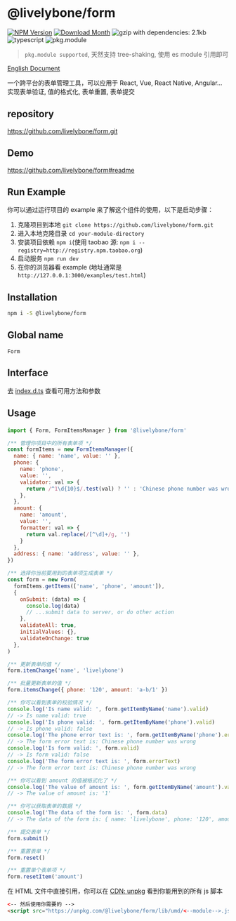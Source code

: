 # @livelybone/form
[![NPM Version](http://img.shields.io/npm/v/@livelybone/form.svg?style=flat-square)](https://www.npmjs.com/package/@livelybone/form)
[![Download Month](http://img.shields.io/npm/dm/@livelybone/form.svg?style=flat-square)](https://www.npmjs.com/package/@livelybone/form)
![gzip with dependencies: 2.1kb](https://img.shields.io/badge/gzip--with--dependencies-2.1kb-brightgreen.svg "gzip with dependencies: 2.1kb")
![typescript](https://img.shields.io/badge/typescript-supported-blue.svg "typescript")
![pkg.module](https://img.shields.io/badge/pkg.module-supported-blue.svg "pkg.module")

> `pkg.module supported`, 天然支持 tree-shaking, 使用 es module 引用即可

[English Document](./README.md)

一个跨平台的表单管理工具，可以应用于 React, Vue, React Native, Angular... 实现表单验证, 值的格式化, 表单重置, 表单提交

## repository
https://github.com/livelybone/form.git

## Demo
https://github.com/livelybone/form#readme

## Run Example
你可以通过运行项目的 example 来了解这个组件的使用，以下是启动步骤：

1. 克隆项目到本地 `git clone https://github.com/livelybone/form.git`
2. 进入本地克隆目录 `cd your-module-directory`
3. 安装项目依赖 `npm i`(使用 taobao 源: `npm i --registry=http://registry.npm.taobao.org`)
4. 启动服务 `npm run dev`
5. 在你的浏览器看 example (地址通常是 `http://127.0.0.1:3000/examples/test.html`)

## Installation
```bash
npm i -S @livelybone/form
```

## Global name
`Form`

## Interface
去 [index.d.ts](./index.d.ts) 查看可用方法和参数

## Usage

#### 
```js
import { Form, FormItemsManager } from '@livelybone/form'

/** 管理你项目中的所有表单项 */
const formItems = new FormItemsManager({
  name: { name: 'name', value: '' },
  phone: {
    name: 'phone',
    value: '',
    validator: val => {
      return /^1\d{10}$/.test(val) ? '' : 'Chinese phone number was wrong'
    },
  },
  amount: {
    name: 'amount', 
    value: '', 
    formatter: val => {
      return val.replace(/[^\d]+/g, '')
    }
  },
  address: { name: 'address', value: '' },
})

/** 选择你当前要用到的表单项生成表单 */
const form = new Form(
  formItems.getItems(['name', 'phone', 'amount']),
  {
    onSubmit: (data) => {
      console.log(data)
      // ...submit data to server, or do other action
    },
    validateAll: true,
    initialValues: {},
    validateOnChange: true
  },
)

/** 更新表单的值 */
form.itemChange('name', 'livelybone')

/** 批量更新表单的值 */
form.itemsChange({ phone: '120', amount: 'a-b/1' })

/** 你可以看到表单的校验情况 */
console.log('Is name valid: ', form.getItemByName('name').valid)
// -> Is name valid: true
console.log('Is phone valid: ', form.getItemByName('phone').valid) 
// -> Is phone valid: false
console.log('The phone error text is: ', form.getItemByName('phone').errorText) 
// -> The form error text is: Chinese phone number was wrong
console.log('Is form valid: ', form.valid) 
// -> Is form valid: false
console.log('The form error text is: ', form.errorText) 
// -> The form error text is: Chinese phone number was wrong

/** 你可以看到 amount 的值被格式化了 */
console.log('The value of amount is: ', form.getItemByName('amount').value)
// -> The value of amount is: '1'

/** 你可以获取表单的数据 */
console.log('The data of the form is: ', form.data)
// -> The data of the form is: { name: 'livelybone', phone: '120', amount: '1' }

/** 提交表单 */
form.submit()

/** 重置表单 */
form.reset()

/** 重置单个表单项 */
form.resetItem('amount')
```

在 HTML 文件中直接引用，你可以在 [CDN: unpkg](https://unpkg.com/@livelybone/form/lib/umd/) 看到你能用到的所有 js 脚本
```html
<-- 然后使用你需要的 -->
<script src="https://unpkg.com/@livelybone/form/lib/umd/<--module-->.js"></script>
```

